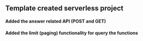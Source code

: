 Template created serverless project
---------------------------

#### Added the answer related API (POST and GET)

#### Added the limit (paging) functionality for query the functions

